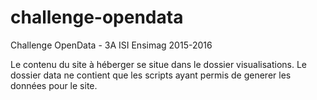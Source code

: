 # challenge-opendata
Challenge OpenData - 3A ISI Ensimag 2015-2016

Le contenu du site à héberger se situe dans le dossier visualisations.
Le dossier data ne contient que les scripts ayant permis de generer les données pour le site.
